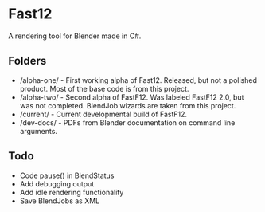 Fast12
=============
A rendering tool for Blender made in C#.

Folders
-------
* /alpha-one/ - First working alpha of Fast12. Released, but not a polished product. Most of the base code is from this project.
* /alpha-two/ - Second alpha of FastF12. Was labeled FastF12 2.0, but was not completed. BlendJob wizards are taken from this project.
* /current/ - Current developmental build of FastF12. 
* /dev-docs/ - PDFs from Blender documentation on command line arguments. 
             
Todo
-------
* Code pause() in BlendStatus
* Add debugging output
* Add idle rendering functionality
* Save BlendJobs as XML
